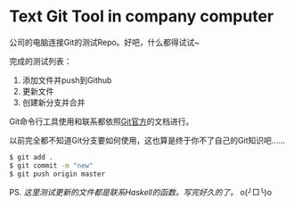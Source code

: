 # Text Git Tool in company computer

公司的电脑连接Git的测试Repo。好吧，什么都得试试~

完成的测试列表：

1. 添加文件并push到Github
2. 更新文件
3. 创建新分支并合并

Git命令行工具使用和联系都依照[Git官方](https://git-scm.com/book/zh/v2/%E8%B5%B7%E6%AD%A5-%E5%85%B3%E4%BA%8E%E7%89%88%E6%9C%AC%E6%8E%A7%E5%88%B6)的文档进行。

以前完全都不知道Git分支要如何使用，这也算是终于你不了自己的Git知识吧……

``` bash
$ git add .
$ git commit -m "new"
$ git push origin master
```

PS. *这里测试更新的文件都是联系Haskell的函数。写完好久的了。* o(╯□╰)o
